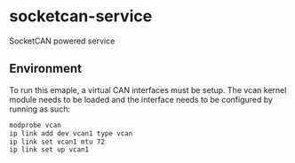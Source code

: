 # socketcan-service

SocketCAN powered service

## Environment

To run this emaple, a virtual CAN interfaces must be setup.  The vcan kernel module needs to be loaded and the interface needs to be configured by running as such:

```bash
modprobe vcan
ip link add dev vcan1 type vcan
ip link set vcan1 mtu 72
ip link set up vcan1
```
